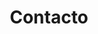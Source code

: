 ---
title: "Contacto"
description : "Contacta con nosotros, estaremos encantados de ayudarte."

office:
  title : "Office"
  mobile : "+51972180593"
  email : "demo@email.com"
  location : "Mariano Angulo 2421, Cercado de Lima"
  content : "Contacta con nosotros, estaremos encantados de ayudarte."

# opennig hour
opennig_hour:
  title : "Opening Hours"
  day_time:
    - "Monday: 9:00 – 19:00"
    - "Tuesday: 9:00 – 19:00"
    - "Wednesday: 9:00 – 19:00"
    - "Thursday: 9:00 – 19:00"
    - "Friday: 9:00 – 19:00"
    - "Saturday: 9:00 – 19:00"
    - "sunday: 9:00 – 19:00"
    
draft: false
---